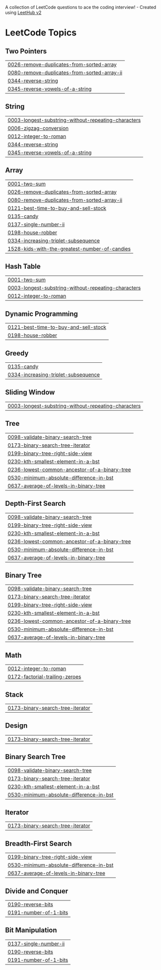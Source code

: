 A collection of LeetCode questions to ace the coding interview! - Created using [LeetHub v2](https://github.com/arunbhardwaj/LeetHub-2.0)
<!---LeetCode Topics Start-->
# LeetCode Topics
## Two Pointers
|  |
| ------- |
| [0026-remove-duplicates-from-sorted-array](https://github.com/Shilpav13/LeetcodeProblems/tree/master/0026-remove-duplicates-from-sorted-array) |
| [0080-remove-duplicates-from-sorted-array-ii](https://github.com/Shilpav13/LeetcodeProblems/tree/master/0080-remove-duplicates-from-sorted-array-ii) |
| [0344-reverse-string](https://github.com/Shilpav13/LeetcodeProblems/tree/master/0344-reverse-string) |
| [0345-reverse-vowels-of-a-string](https://github.com/Shilpav13/LeetcodeProblems/tree/master/0345-reverse-vowels-of-a-string) |
## String
|  |
| ------- |
| [0003-longest-substring-without-repeating-characters](https://github.com/Shilpav13/LeetcodeProblems/tree/master/0003-longest-substring-without-repeating-characters) |
| [0006-zigzag-conversion](https://github.com/Shilpav13/LeetcodeProblems/tree/master/0006-zigzag-conversion) |
| [0012-integer-to-roman](https://github.com/Shilpav13/LeetcodeProblems/tree/master/0012-integer-to-roman) |
| [0344-reverse-string](https://github.com/Shilpav13/LeetcodeProblems/tree/master/0344-reverse-string) |
| [0345-reverse-vowels-of-a-string](https://github.com/Shilpav13/LeetcodeProblems/tree/master/0345-reverse-vowels-of-a-string) |
## Array
|  |
| ------- |
| [0001-two-sum](https://github.com/Shilpav13/LeetcodeProblems/tree/master/0001-two-sum) |
| [0026-remove-duplicates-from-sorted-array](https://github.com/Shilpav13/LeetcodeProblems/tree/master/0026-remove-duplicates-from-sorted-array) |
| [0080-remove-duplicates-from-sorted-array-ii](https://github.com/Shilpav13/LeetcodeProblems/tree/master/0080-remove-duplicates-from-sorted-array-ii) |
| [0121-best-time-to-buy-and-sell-stock](https://github.com/Shilpav13/LeetcodeProblems/tree/master/0121-best-time-to-buy-and-sell-stock) |
| [0135-candy](https://github.com/Shilpav13/LeetcodeProblems/tree/master/0135-candy) |
| [0137-single-number-ii](https://github.com/Shilpav13/LeetcodeProblems/tree/master/0137-single-number-ii) |
| [0198-house-robber](https://github.com/Shilpav13/LeetcodeProblems/tree/master/0198-house-robber) |
| [0334-increasing-triplet-subsequence](https://github.com/Shilpav13/LeetcodeProblems/tree/master/0334-increasing-triplet-subsequence) |
| [1528-kids-with-the-greatest-number-of-candies](https://github.com/Shilpav13/LeetcodeProblems/tree/master/1528-kids-with-the-greatest-number-of-candies) |
## Hash Table
|  |
| ------- |
| [0001-two-sum](https://github.com/Shilpav13/LeetcodeProblems/tree/master/0001-two-sum) |
| [0003-longest-substring-without-repeating-characters](https://github.com/Shilpav13/LeetcodeProblems/tree/master/0003-longest-substring-without-repeating-characters) |
| [0012-integer-to-roman](https://github.com/Shilpav13/LeetcodeProblems/tree/master/0012-integer-to-roman) |
## Dynamic Programming
|  |
| ------- |
| [0121-best-time-to-buy-and-sell-stock](https://github.com/Shilpav13/LeetcodeProblems/tree/master/0121-best-time-to-buy-and-sell-stock) |
| [0198-house-robber](https://github.com/Shilpav13/LeetcodeProblems/tree/master/0198-house-robber) |
## Greedy
|  |
| ------- |
| [0135-candy](https://github.com/Shilpav13/LeetcodeProblems/tree/master/0135-candy) |
| [0334-increasing-triplet-subsequence](https://github.com/Shilpav13/LeetcodeProblems/tree/master/0334-increasing-triplet-subsequence) |
## Sliding Window
|  |
| ------- |
| [0003-longest-substring-without-repeating-characters](https://github.com/Shilpav13/LeetcodeProblems/tree/master/0003-longest-substring-without-repeating-characters) |
## Tree
|  |
| ------- |
| [0098-validate-binary-search-tree](https://github.com/Shilpav13/LeetcodeProblems/tree/master/0098-validate-binary-search-tree) |
| [0173-binary-search-tree-iterator](https://github.com/Shilpav13/LeetcodeProblems/tree/master/0173-binary-search-tree-iterator) |
| [0199-binary-tree-right-side-view](https://github.com/Shilpav13/LeetcodeProblems/tree/master/0199-binary-tree-right-side-view) |
| [0230-kth-smallest-element-in-a-bst](https://github.com/Shilpav13/LeetcodeProblems/tree/master/0230-kth-smallest-element-in-a-bst) |
| [0236-lowest-common-ancestor-of-a-binary-tree](https://github.com/Shilpav13/LeetcodeProblems/tree/master/0236-lowest-common-ancestor-of-a-binary-tree) |
| [0530-minimum-absolute-difference-in-bst](https://github.com/Shilpav13/LeetcodeProblems/tree/master/0530-minimum-absolute-difference-in-bst) |
| [0637-average-of-levels-in-binary-tree](https://github.com/Shilpav13/LeetcodeProblems/tree/master/0637-average-of-levels-in-binary-tree) |
## Depth-First Search
|  |
| ------- |
| [0098-validate-binary-search-tree](https://github.com/Shilpav13/LeetcodeProblems/tree/master/0098-validate-binary-search-tree) |
| [0199-binary-tree-right-side-view](https://github.com/Shilpav13/LeetcodeProblems/tree/master/0199-binary-tree-right-side-view) |
| [0230-kth-smallest-element-in-a-bst](https://github.com/Shilpav13/LeetcodeProblems/tree/master/0230-kth-smallest-element-in-a-bst) |
| [0236-lowest-common-ancestor-of-a-binary-tree](https://github.com/Shilpav13/LeetcodeProblems/tree/master/0236-lowest-common-ancestor-of-a-binary-tree) |
| [0530-minimum-absolute-difference-in-bst](https://github.com/Shilpav13/LeetcodeProblems/tree/master/0530-minimum-absolute-difference-in-bst) |
| [0637-average-of-levels-in-binary-tree](https://github.com/Shilpav13/LeetcodeProblems/tree/master/0637-average-of-levels-in-binary-tree) |
## Binary Tree
|  |
| ------- |
| [0098-validate-binary-search-tree](https://github.com/Shilpav13/LeetcodeProblems/tree/master/0098-validate-binary-search-tree) |
| [0173-binary-search-tree-iterator](https://github.com/Shilpav13/LeetcodeProblems/tree/master/0173-binary-search-tree-iterator) |
| [0199-binary-tree-right-side-view](https://github.com/Shilpav13/LeetcodeProblems/tree/master/0199-binary-tree-right-side-view) |
| [0230-kth-smallest-element-in-a-bst](https://github.com/Shilpav13/LeetcodeProblems/tree/master/0230-kth-smallest-element-in-a-bst) |
| [0236-lowest-common-ancestor-of-a-binary-tree](https://github.com/Shilpav13/LeetcodeProblems/tree/master/0236-lowest-common-ancestor-of-a-binary-tree) |
| [0530-minimum-absolute-difference-in-bst](https://github.com/Shilpav13/LeetcodeProblems/tree/master/0530-minimum-absolute-difference-in-bst) |
| [0637-average-of-levels-in-binary-tree](https://github.com/Shilpav13/LeetcodeProblems/tree/master/0637-average-of-levels-in-binary-tree) |
## Math
|  |
| ------- |
| [0012-integer-to-roman](https://github.com/Shilpav13/LeetcodeProblems/tree/master/0012-integer-to-roman) |
| [0172-factorial-trailing-zeroes](https://github.com/Shilpav13/LeetcodeProblems/tree/master/0172-factorial-trailing-zeroes) |
## Stack
|  |
| ------- |
| [0173-binary-search-tree-iterator](https://github.com/Shilpav13/LeetcodeProblems/tree/master/0173-binary-search-tree-iterator) |
## Design
|  |
| ------- |
| [0173-binary-search-tree-iterator](https://github.com/Shilpav13/LeetcodeProblems/tree/master/0173-binary-search-tree-iterator) |
## Binary Search Tree
|  |
| ------- |
| [0098-validate-binary-search-tree](https://github.com/Shilpav13/LeetcodeProblems/tree/master/0098-validate-binary-search-tree) |
| [0173-binary-search-tree-iterator](https://github.com/Shilpav13/LeetcodeProblems/tree/master/0173-binary-search-tree-iterator) |
| [0230-kth-smallest-element-in-a-bst](https://github.com/Shilpav13/LeetcodeProblems/tree/master/0230-kth-smallest-element-in-a-bst) |
| [0530-minimum-absolute-difference-in-bst](https://github.com/Shilpav13/LeetcodeProblems/tree/master/0530-minimum-absolute-difference-in-bst) |
## Iterator
|  |
| ------- |
| [0173-binary-search-tree-iterator](https://github.com/Shilpav13/LeetcodeProblems/tree/master/0173-binary-search-tree-iterator) |
## Breadth-First Search
|  |
| ------- |
| [0199-binary-tree-right-side-view](https://github.com/Shilpav13/LeetcodeProblems/tree/master/0199-binary-tree-right-side-view) |
| [0530-minimum-absolute-difference-in-bst](https://github.com/Shilpav13/LeetcodeProblems/tree/master/0530-minimum-absolute-difference-in-bst) |
| [0637-average-of-levels-in-binary-tree](https://github.com/Shilpav13/LeetcodeProblems/tree/master/0637-average-of-levels-in-binary-tree) |
## Divide and Conquer
|  |
| ------- |
| [0190-reverse-bits](https://github.com/Shilpav13/LeetcodeProblems/tree/master/0190-reverse-bits) |
| [0191-number-of-1-bits](https://github.com/Shilpav13/LeetcodeProblems/tree/master/0191-number-of-1-bits) |
## Bit Manipulation
|  |
| ------- |
| [0137-single-number-ii](https://github.com/Shilpav13/LeetcodeProblems/tree/master/0137-single-number-ii) |
| [0190-reverse-bits](https://github.com/Shilpav13/LeetcodeProblems/tree/master/0190-reverse-bits) |
| [0191-number-of-1-bits](https://github.com/Shilpav13/LeetcodeProblems/tree/master/0191-number-of-1-bits) |
<!---LeetCode Topics End-->